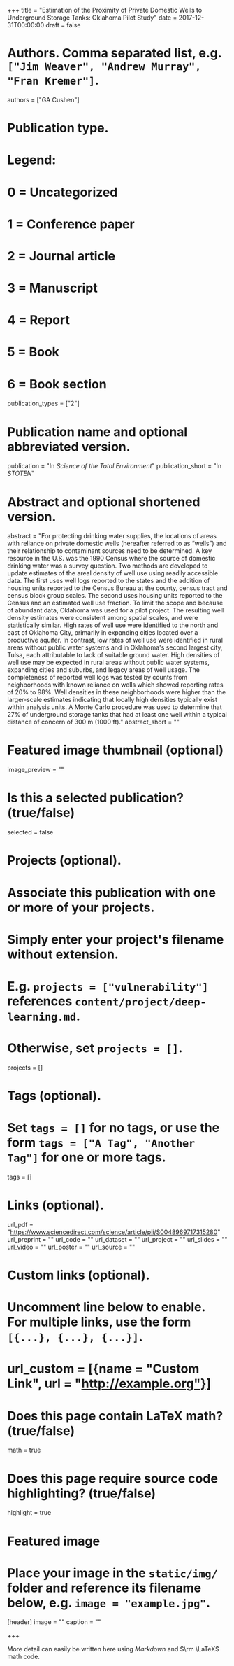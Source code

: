 +++
title = "Estimation of the Proximity of Private Domestic Wells to Underground Storage Tanks:  Oklahoma Pilot Study"
date = 2017-12-31T00:00:00
draft = false

# Authors. Comma separated list, e.g. `["Jim Weaver", "Andrew Murray", "Fran Kremer"]`.
authors = ["GA Cushen"]

# Publication type.
# Legend:
# 0 = Uncategorized
# 1 = Conference paper
# 2 = Journal article
# 3 = Manuscript
# 4 = Report
# 5 = Book
# 6 = Book section
publication_types = ["2"]

# Publication name and optional abbreviated version.
publication = "In *Science of the Total Environment*"
publication_short = "In *STOTEN*"

# Abstract and optional shortened version.
abstract = "For protecting drinking water supplies, the locations of areas with reliance on private domestic wells (hereafter referred to as “wells”) and their relationship to contaminant sources need to be determined. A key resource in the U.S. was the 1990 Census where the source of domestic drinking water was a survey question. Two methods are developed to update estimates of the areal density of well use using readily accessible data. The first uses well logs reported to the states and the addition of housing units reported to the Census Bureau at the county, census tract and census block group scales. The second uses housing units reported to the Census and an estimated well use fraction. To limit the scope and because of abundant data, Oklahoma was used for a pilot project. The resulting well density estimates were consistent among spatial scales, and were statistically similar. High rates of well use were identified to the north and east of Oklahoma City, primarily in expanding cities located over a productive aquifer. In contrast, low rates of well use were identified in rural areas without public water systems and in Oklahoma's second largest city, Tulsa, each attributable to lack of suitable ground water. High densities of well use may be expected in rural areas without public water systems, expanding cities and suburbs, and legacy areas of well usage. The completeness of reported well logs was tested by counts from neighborhoods with known reliance on wells which showed reporting rates of 20% to 98%. Well densities in these neighborhoods were higher than the larger-scale estimates indicating that locally high densities typically exist within analysis units. A Monte Carlo procedure was used to determine that 27% of underground storage tanks that had at least one well within a typical distance of concern of 300 m (1000 ft)."
abstract_short = ""

# Featured image thumbnail (optional)
image_preview = ""

# Is this a selected publication? (true/false)
selected = false

# Projects (optional).
#   Associate this publication with one or more of your projects.
#   Simply enter your project's filename without extension.
#   E.g. `projects = ["vulnerability"]` references `content/project/deep-learning.md`.
#   Otherwise, set `projects = []`.
projects = []

# Tags (optional).
#   Set `tags = []` for no tags, or use the form `tags = ["A Tag", "Another Tag"]` for one or more tags.
tags = []

# Links (optional).
url_pdf = "https://www.sciencedirect.com/science/article/pii/S0048969717315280"
url_preprint = ""
url_code = ""
url_dataset = ""
url_project = ""
url_slides = ""
url_video = ""
url_poster = ""
url_source = ""

# Custom links (optional).
#   Uncomment line below to enable. For multiple links, use the form `[{...}, {...}, {...}]`.
# url_custom = [{name = "Custom Link", url = "http://example.org"}]

# Does this page contain LaTeX math? (true/false)
math = true

# Does this page require source code highlighting? (true/false)
highlight = true

# Featured image
# Place your image in the `static/img/` folder and reference its filename below, e.g. `image = "example.jpg"`.
[header]
image = ""
caption = ""

+++

More detail can easily be written here using *Markdown* and $\rm \LaTeX$ math code.
